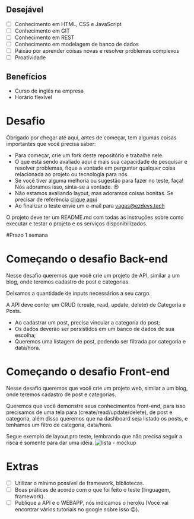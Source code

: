 ## Desejável
- [ ] Conhecimento em HTML, CSS e JavaScript
- [ ] Conhecimento em GIT
- [ ] Conhecimento em REST
- [ ] Conhecimento em modelagem de banco de dados
- [ ] Paixão por aprender coisas novas e resolver problemas complexos
- [ ] Proatividade

## Benefícios
- Curso de inglês na empresa
- Horário flexível

# Desafio

Obrigado por chegar até aqui, antes de começar, tem algumas coisas importantes que você precisa saber:
- Para começar, crie um fork deste repositório e trabalhe nele.
- O que está sendo avaliado aqui é mais sua capacidade de pesquisar e resolver problemas, 
fique a vontade em perguntar qualquer coisa relacionada ao projeto ou tecnologia para nós.
- Se você tiver alguma melhoria ou sugestão para fazer no teste, faça! Nós adoramos isso, sinta-se a vontade. 😍
- Não estamos avaliando layout, mas adoramos coisas bonitas. Se precisar de referência [clique aqui](http://www.uplabs.com/)
- Ao finalizar o teste envie um e-mail para vagas@ezdevs.tech

O projeto deve ter um README.md com todas as instruções sobre como executar e testar o projeto e os serviços disponibilizados.

#Prazo 1 semana

# Começando o desafio Back-end
Nesse desafio queremos que você crie um projeto de API, similar a um blog, onde teremos cadastro de post e categorias.

Deixamos a quantidade de inputs necessários a seu cargo.

A API deve conter um CRUD (create, read, update, delete) de Categoria e Posts.

- Ao cadastrar um post, precisa vincular a categoria do post;
- Os dados deverão ser persistidos em um banco de dados de sua escolha;
- Queremos uma listagem de post, podendo ser filtrada por categoria e data/hora.

# Começando o desafio Front-end
Nesse desafio queremos que você crie um projeto web, similar a um blog, onde teremos cadastro de post e categorias.

Queremos que você demonstre seus conhecimentos front-end, para isso precisamos de uma tela para (create/read/update/delete), de post e categoria, além disso queremos que na dashboard seja listado os posts, e tenhamos um filtro de categoria, data/hora.

Segue exemplo de layout pro teste, lembrando que não precisa seguir a risca é somente para dar uma idéia.
![lista - mockup](https://raw.githubusercontent.com/ezDevs/recrutamento/master/images/Lista.png)

# Extras
- [ ] Utilizar o mínimo possível de framework, bibliotecas.
- [ ] Boas práticas de acordo com o que foi feito o teste (linguagem, framework).
- [ ] Publique a API e o WEBAPP, nós indicamos o heroku (Você vai encontrar vários tutoriais no google sobre isso 😉).
